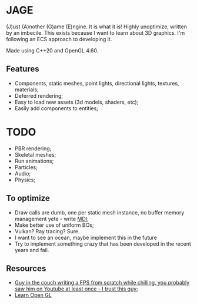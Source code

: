 # JAGE

(J)ust (A)nother (G)ame (E)ngine. It is what it is! Highly unoptimize, written by an imbecile. This exists because I want to learn about 3D graphics. I'm following an ECS approach to developing it.

Made using C++20 and OpenGL 4.60.
 
## Features

- Components, static meshes, point lights, directional lights, textures, materials;
- Deferred rendering;
- Easy to load new assets (3d models, shaders, etc);
- Easily add components to entities;

# TODO

- PBR rendering;
- Skeletal meshes;
- Run animations;
- Particles;
- Audio; 
- Physics;

## To optimize

- Draw calls are dumb, one per static mesh instance, no buffer memory management yete - write [MDI](https://ktstephano.github.io/rendering/opengl/mdi);
- Make better use of uniform BOs;
- Vulkan? Ray tracing? Sure.
- I want to see an ocean, maybe implement this in the future
- Try to implement something crazy that has been developed in the recent years and fail.

## Resources

- [Guy in the couch writing a FPS from scratch while chilling, you probably saw him on Youtube at least once - I trust this guy](https://www.youtube.com/@tokyospliff);
- [Learn Open GL](https://learnopengl.com/)